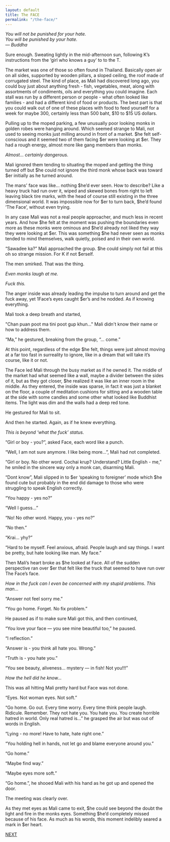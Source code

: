 ```yaml
---
layout: default
title: The FACE
permalink: "/the-face/"
---
```

<!-- wp:paragraph -->

_You will not be punished for your hate.&nbsp;_  
_You will be punished by your hate.&nbsp;_  
_— Buddha_

<!-- /wp:paragraph -->

<!-- wp:paragraph -->

Sure enough. Sweating lightly in the mid-afternoon sun, following K’s instructions from the ‘girl who knows a guy’ to to the T.&nbsp;

<!-- /wp:paragraph -->

<!-- wp:paragraph -->

The market was one of those so often found in Thailand. Basically open air on all sides, supported by wooden pillars, a sloped ceiling, the roof made of corrugated steel. The kind of place, as Mali had discovered long ago, you could buy just about anything fresh - fish, vegetables, meat, along with assortments of condiments, oils and everything you could imagine. Each stall was run by a different person or people - what often looked like families - and had a different kind of food or products. The best part is that you could walk out of one of these places with food to feed yourself for a week for maybe 300, certainly less than 500 baht, $10 to $15 US dollars.

<!-- /wp:paragraph -->

<!-- wp:paragraph -->

Pulling up to the moped parking, a few unusually poor looking monks in golden robes were hanging around. Which seemed strange to Mali, not used to seeing monks just milling around in front of a market. $he felt self-conscious and it seemed two of them facing $er were looking at $er. They had a rough energy, almost more like gang members than monks.&nbsp;

<!-- /wp:paragraph -->

<!-- wp:paragraph -->

_Almost… certainly dangerous._

<!-- /wp:paragraph -->

<!-- wp:paragraph -->

Mali ignored them tending to situating the moped and getting the thing turned off but $he could not ignore the third monk whose back was toward $er initially as he turned around.&nbsp;

<!-- /wp:paragraph -->

<!-- wp:paragraph -->

The mans' face was like… nothing $he’d ever seen. How to describe? Like a heavy truck had run over it, wiped and skewed bones from right to left leaving black tire marks, with the head of course still existing in the three dimensional world. It was impossible now for $er to turn back, $he’d found ‘The Face’, without even trying.

<!-- /wp:paragraph -->

<!-- wp:paragraph -->

In any case Mali was not a real people approacher, and much less in recent years. And how $he felt at the moment was pushing the boundaries even more as these monks were ominous and $he’d already not liked they way they were looking at $er. This was something $he had never seen as monks tended to mind themselves, walk quietly, poised and in their own world.

<!-- /wp:paragraph -->

<!-- wp:paragraph -->

“Sawadee ka?” Mali approached the group. $he could simply not fail at this oh so strange mission. For K if not $erself.&nbsp;

<!-- /wp:paragraph -->

<!-- wp:paragraph -->

The men smirked. That was the thing.

<!-- /wp:paragraph -->

<!-- wp:paragraph -->

_Even monks laugh at me._

<!-- /wp:paragraph -->

<!-- wp:paragraph -->

_Fuck this._&nbsp;

<!-- /wp:paragraph -->

<!-- wp:paragraph -->

The anger inside was already leading the impulse to turn around and get the fuck away, yet 1Face’s eyes caught $er’s and he nodded. As if knowing everything.

<!-- /wp:paragraph -->

<!-- wp:paragraph -->

Mali took a deep breath and started,&nbsp;

<!-- /wp:paragraph -->

<!-- wp:paragraph -->

"Chan puan poot ma tini poot gup khun..." Mali didn't know their name or how to address them.

<!-- /wp:paragraph -->

<!-- wp:paragraph -->

“Ma,” he gestured, breaking from the group, “… come.”

<!-- /wp:paragraph -->

<!-- wp:paragraph -->

At this point, regardless of the edge $he felt, things were just almost moving at a far too fast in surreality to ignore, like in a dream that will take it’s course, like it or not.

<!-- /wp:paragraph -->

<!-- wp:paragraph -->

The Face led Mali through the busy market as if he owned it. The middle of the market had what seemed like a wall, maybe a divider between the sides of it, but as they got closer, $he realized it was like an inner room in the middle. As they entered, the inside was sparse, in fact it was just a blanket on the floor, a couple of meditation cushions for sitting and a wooden table at the side with some candles and some other what looked like Buddhist items. The light was dim and the walls had a deep red tone.

<!-- /wp:paragraph -->

<!-- wp:paragraph -->

He gestured for Mali to sit.&nbsp;

<!-- /wp:paragraph -->

<!-- wp:paragraph -->

And then he started. Again, as if he knew everything.&nbsp;

<!-- /wp:paragraph -->

<!-- wp:paragraph -->

_This is beyond ‘what the fuck’ status._

<!-- /wp:paragraph -->

<!-- wp:paragraph -->

“Girl or boy - you?”, asked Face, each word like a punch.

<!-- /wp:paragraph -->

<!-- wp:paragraph -->

“Well, I am not sure anymore. I like being more…”, Mali had not completed.

<!-- /wp:paragraph -->

<!-- wp:paragraph -->

“Girl or boy. No other word. Cochai krup? Understand? Little English - me,” he smiled in the sincere way only a monk can, disarming Mali.

<!-- /wp:paragraph -->

<!-- wp:paragraph -->

“Dont know”, Mali slipped in to $er ‘speaking to foreigner’ mode which $he found cute but probably in the end did damage to those who were struggling to speak English correctly.

<!-- /wp:paragraph -->

<!-- wp:paragraph -->

“You happy - yes no?”

<!-- /wp:paragraph -->

<!-- wp:paragraph -->

“Well I guess…”

<!-- /wp:paragraph -->

<!-- wp:paragraph -->

“No! No other word. Happy, you - yes no?”

<!-- /wp:paragraph -->

<!-- wp:paragraph -->

“No then.”

<!-- /wp:paragraph -->

<!-- wp:paragraph -->

“Krai... yhy?”

<!-- /wp:paragraph -->

<!-- wp:paragraph -->

“Hard to be myself. Feel anxious, afraid. People laugh and say things. I want be pretty, but hate looking like man. My face.”

<!-- /wp:paragraph -->

<!-- wp:paragraph -->

Then Mali’s heart broke as $he looked at Face. All of the sudden perspective ran over $er that felt like the truck that seemed to have run over The Face’s face.

<!-- /wp:paragraph -->

<!-- wp:paragraph -->

_How in the fuck can I even be concerned with my stupid problems. This man…_

<!-- /wp:paragraph -->

<!-- wp:paragraph -->

“Answer not feel sorry me.”

<!-- /wp:paragraph -->

<!-- wp:paragraph -->

“You go home. Forget. No fix problem.”

<!-- /wp:paragraph -->

<!-- wp:paragraph -->

He paused as if to make sure Mali got this, and then continued,

<!-- /wp:paragraph -->

<!-- wp:paragraph -->

“You love your face — you see mine beautiful too,” he paused.

<!-- /wp:paragraph -->

<!-- wp:paragraph -->

“I reflection.”

<!-- /wp:paragraph -->

<!-- wp:paragraph -->

“Answer is - you think all hate you. Wrong.”

<!-- /wp:paragraph -->

<!-- wp:paragraph -->

“Truth is - you hate you.”

<!-- /wp:paragraph -->

<!-- wp:paragraph -->

“You see beauty, aliveness… mystery — in fish! Not you!!!”

<!-- /wp:paragraph -->

<!-- wp:paragraph -->

_How the hell did he know…_

<!-- /wp:paragraph -->

<!-- wp:paragraph -->

This was all hitting Mali pretty hard but Face was not done.

<!-- /wp:paragraph -->

<!-- wp:paragraph -->

“Eyes. Not woman eyes. Not soft.”

<!-- /wp:paragraph -->

<!-- wp:paragraph -->

“Go home. Go out. Every time worry. Every time think people laugh. Ridicule. Remember. They not hate you. You hate you. You create horrible hatred in world. Only real hatred is…” he grasped the air but was out of words in English.&nbsp;

<!-- /wp:paragraph -->

<!-- wp:paragraph -->

“Lying - no more! Have to hate, hate right one.”

<!-- /wp:paragraph -->

<!-- wp:paragraph -->

“You holding hell in hands, not let go and blame everyone around you.”

<!-- /wp:paragraph -->

<!-- wp:paragraph -->

“Go home.”

<!-- /wp:paragraph -->

<!-- wp:paragraph -->

“Maybe find way.”

<!-- /wp:paragraph -->

<!-- wp:paragraph -->

“Maybe eyes more soft.”

<!-- /wp:paragraph -->

<!-- wp:paragraph -->

“Go home.”, he shooed Mali with his hand as he got up and opened the door.&nbsp;

<!-- /wp:paragraph -->

<!-- wp:paragraph -->

The meeting was clearly over.

<!-- /wp:paragraph -->

<!-- wp:paragraph -->

As they met eyes as Mali came to exit, $he could see beyond the doubt the light and fire in the monks eyes. Something $he’d completely missed because of his face. As much as his words, this moment indelibly seared a mark in $er heart.

<!-- /wp:paragraph -->

<!-- wp:paragraph -->

[NEXT](https://ffs.alexikaruna.com/the-way-back-to-love/)

<!-- /wp:paragraph -->

